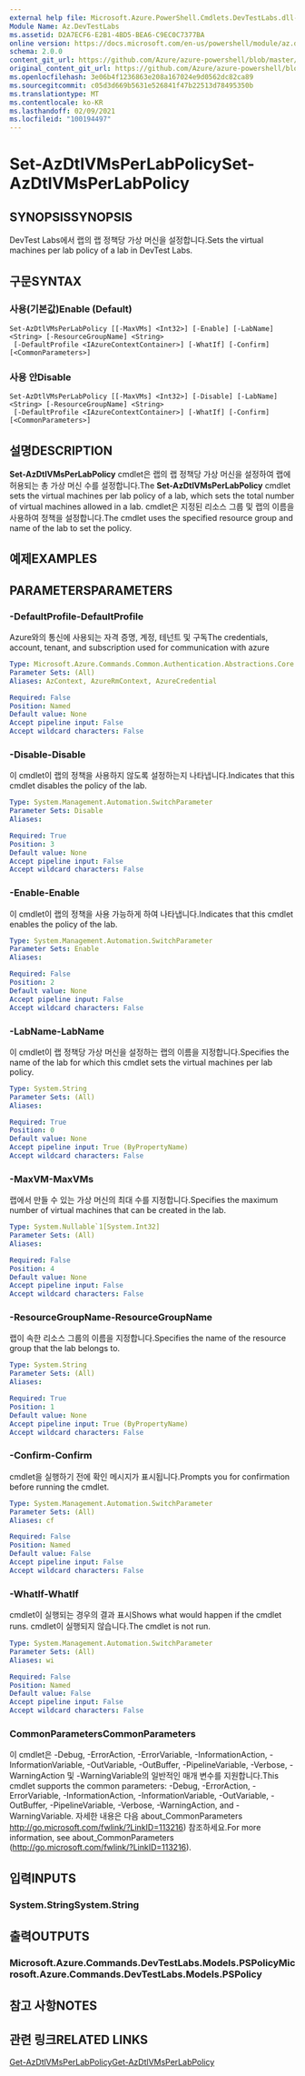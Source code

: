 ```yaml
---
external help file: Microsoft.Azure.PowerShell.Cmdlets.DevTestLabs.dll-Help.xml
Module Name: Az.DevTestLabs
ms.assetid: D2A7ECF6-E2B1-4BD5-BEA6-C9EC0C7377BA
online version: https://docs.microsoft.com/en-us/powershell/module/az.devtestlabs/set-azdtlvmsperlabpolicy
schema: 2.0.0
content_git_url: https://github.com/Azure/azure-powershell/blob/master/src/DevTestLabs/DevTestLabs/help/Set-AzDtlVMsPerLabPolicy.md
original_content_git_url: https://github.com/Azure/azure-powershell/blob/master/src/DevTestLabs/DevTestLabs/help/Set-AzDtlVMsPerLabPolicy.md
ms.openlocfilehash: 3e06b4f1236863e208a167024e9d0562dc82ca89
ms.sourcegitcommit: c05d3d669b5631e526841f47b22513d78495350b
ms.translationtype: MT
ms.contentlocale: ko-KR
ms.lasthandoff: 02/09/2021
ms.locfileid: "100194497"
---
```

# <span data-ttu-id="e6d7a-101">Set-AzDtlVMsPerLabPolicy</span><span class="sxs-lookup"><span data-stu-id="e6d7a-101">Set-AzDtlVMsPerLabPolicy</span></span>

## <span data-ttu-id="e6d7a-102">SYNOPSIS</span><span class="sxs-lookup"><span data-stu-id="e6d7a-102">SYNOPSIS</span></span>
<span data-ttu-id="e6d7a-103">DevTest Labs에서 랩의 랩 정책당 가상 머신을 설정합니다.</span><span class="sxs-lookup"><span data-stu-id="e6d7a-103">Sets the virtual machines per lab policy of a lab in DevTest Labs.</span></span>

## <span data-ttu-id="e6d7a-104">구문</span><span class="sxs-lookup"><span data-stu-id="e6d7a-104">SYNTAX</span></span>

### <span data-ttu-id="e6d7a-105">사용(기본값)</span><span class="sxs-lookup"><span data-stu-id="e6d7a-105">Enable (Default)</span></span>
```
Set-AzDtlVMsPerLabPolicy [[-MaxVMs] <Int32>] [-Enable] [-LabName] <String> [-ResourceGroupName] <String>
 [-DefaultProfile <IAzureContextContainer>] [-WhatIf] [-Confirm] [<CommonParameters>]
```

### <span data-ttu-id="e6d7a-106">사용 안</span><span class="sxs-lookup"><span data-stu-id="e6d7a-106">Disable</span></span>
```
Set-AzDtlVMsPerLabPolicy [[-MaxVMs] <Int32>] [-Disable] [-LabName] <String> [-ResourceGroupName] <String>
 [-DefaultProfile <IAzureContextContainer>] [-WhatIf] [-Confirm] [<CommonParameters>]
```

## <span data-ttu-id="e6d7a-107">설명</span><span class="sxs-lookup"><span data-stu-id="e6d7a-107">DESCRIPTION</span></span>
<span data-ttu-id="e6d7a-108">**Set-AzDtlVMsPerLabPolicy** cmdlet은 랩의 랩 정책당 가상 머신을 설정하여 랩에 허용되는 총 가상 머신 수를 설정합니다.</span><span class="sxs-lookup"><span data-stu-id="e6d7a-108">The **Set-AzDtlVMsPerLabPolicy** cmdlet sets the virtual machines per lab policy of a lab, which sets the total number of virtual machines allowed in a lab.</span></span>
<span data-ttu-id="e6d7a-109">cmdlet은 지정된 리소스 그룹 및 랩의 이름을 사용하여 정책을 설정합니다.</span><span class="sxs-lookup"><span data-stu-id="e6d7a-109">The cmdlet uses the specified resource group and name of the lab to set the policy.</span></span>

## <span data-ttu-id="e6d7a-110">예제</span><span class="sxs-lookup"><span data-stu-id="e6d7a-110">EXAMPLES</span></span>

## <span data-ttu-id="e6d7a-111">PARAMETERS</span><span class="sxs-lookup"><span data-stu-id="e6d7a-111">PARAMETERS</span></span>

### <span data-ttu-id="e6d7a-112">-DefaultProfile</span><span class="sxs-lookup"><span data-stu-id="e6d7a-112">-DefaultProfile</span></span>
<span data-ttu-id="e6d7a-113">Azure와의 통신에 사용되는 자격 증명, 계정, 테넌트 및 구독</span><span class="sxs-lookup"><span data-stu-id="e6d7a-113">The credentials, account, tenant, and subscription used for communication with azure</span></span>

```yaml
Type: Microsoft.Azure.Commands.Common.Authentication.Abstractions.Core.IAzureContextContainer
Parameter Sets: (All)
Aliases: AzContext, AzureRmContext, AzureCredential

Required: False
Position: Named
Default value: None
Accept pipeline input: False
Accept wildcard characters: False
```

### <span data-ttu-id="e6d7a-114">-Disable</span><span class="sxs-lookup"><span data-stu-id="e6d7a-114">-Disable</span></span>
<span data-ttu-id="e6d7a-115">이 cmdlet이 랩의 정책을 사용하지 않도록 설정하는지 나타냅니다.</span><span class="sxs-lookup"><span data-stu-id="e6d7a-115">Indicates that this cmdlet disables the policy of the lab.</span></span>

```yaml
Type: System.Management.Automation.SwitchParameter
Parameter Sets: Disable
Aliases:

Required: True
Position: 3
Default value: None
Accept pipeline input: False
Accept wildcard characters: False
```

### <span data-ttu-id="e6d7a-116">-Enable</span><span class="sxs-lookup"><span data-stu-id="e6d7a-116">-Enable</span></span>
<span data-ttu-id="e6d7a-117">이 cmdlet이 랩의 정책을 사용 가능하게 하여 나타냅니다.</span><span class="sxs-lookup"><span data-stu-id="e6d7a-117">Indicates that this cmdlet enables the policy of the lab.</span></span>

```yaml
Type: System.Management.Automation.SwitchParameter
Parameter Sets: Enable
Aliases:

Required: False
Position: 2
Default value: None
Accept pipeline input: False
Accept wildcard characters: False
```

### <span data-ttu-id="e6d7a-118">-LabName</span><span class="sxs-lookup"><span data-stu-id="e6d7a-118">-LabName</span></span>
<span data-ttu-id="e6d7a-119">이 cmdlet이 랩 정책당 가상 머신을 설정하는 랩의 이름을 지정합니다.</span><span class="sxs-lookup"><span data-stu-id="e6d7a-119">Specifies the name of the lab for which this cmdlet sets the virtual machines per lab policy.</span></span>

```yaml
Type: System.String
Parameter Sets: (All)
Aliases:

Required: True
Position: 0
Default value: None
Accept pipeline input: True (ByPropertyName)
Accept wildcard characters: False
```

### <span data-ttu-id="e6d7a-120">-MaxVM</span><span class="sxs-lookup"><span data-stu-id="e6d7a-120">-MaxVMs</span></span>
<span data-ttu-id="e6d7a-121">랩에서 만들 수 있는 가상 머신의 최대 수를 지정합니다.</span><span class="sxs-lookup"><span data-stu-id="e6d7a-121">Specifies the maximum number of virtual machines that can be created in the lab.</span></span>

```yaml
Type: System.Nullable`1[System.Int32]
Parameter Sets: (All)
Aliases:

Required: False
Position: 4
Default value: None
Accept pipeline input: False
Accept wildcard characters: False
```

### <span data-ttu-id="e6d7a-122">-ResourceGroupName</span><span class="sxs-lookup"><span data-stu-id="e6d7a-122">-ResourceGroupName</span></span>
<span data-ttu-id="e6d7a-123">랩이 속한 리소스 그룹의 이름을 지정합니다.</span><span class="sxs-lookup"><span data-stu-id="e6d7a-123">Specifies the name of the resource group that the lab belongs to.</span></span>

```yaml
Type: System.String
Parameter Sets: (All)
Aliases:

Required: True
Position: 1
Default value: None
Accept pipeline input: True (ByPropertyName)
Accept wildcard characters: False
```

### <span data-ttu-id="e6d7a-124">-Confirm</span><span class="sxs-lookup"><span data-stu-id="e6d7a-124">-Confirm</span></span>
<span data-ttu-id="e6d7a-125">cmdlet을 실행하기 전에 확인 메시지가 표시됩니다.</span><span class="sxs-lookup"><span data-stu-id="e6d7a-125">Prompts you for confirmation before running the cmdlet.</span></span>

```yaml
Type: System.Management.Automation.SwitchParameter
Parameter Sets: (All)
Aliases: cf

Required: False
Position: Named
Default value: False
Accept pipeline input: False
Accept wildcard characters: False
```

### <span data-ttu-id="e6d7a-126">-WhatIf</span><span class="sxs-lookup"><span data-stu-id="e6d7a-126">-WhatIf</span></span>
<span data-ttu-id="e6d7a-127">cmdlet이 실행되는 경우의 결과 표시</span><span class="sxs-lookup"><span data-stu-id="e6d7a-127">Shows what would happen if the cmdlet runs.</span></span>
<span data-ttu-id="e6d7a-128">cmdlet이 실행되지 않습니다.</span><span class="sxs-lookup"><span data-stu-id="e6d7a-128">The cmdlet is not run.</span></span>

```yaml
Type: System.Management.Automation.SwitchParameter
Parameter Sets: (All)
Aliases: wi

Required: False
Position: Named
Default value: False
Accept pipeline input: False
Accept wildcard characters: False
```

### <span data-ttu-id="e6d7a-129">CommonParameters</span><span class="sxs-lookup"><span data-stu-id="e6d7a-129">CommonParameters</span></span>
<span data-ttu-id="e6d7a-130">이 cmdlet은 -Debug, -ErrorAction, -ErrorVariable, -InformationAction, -InformationVariable, -OutVariable, -OutBuffer, -PipelineVariable, -Verbose, -WarningAction 및 -WarningVariable의 일반적인 매개 변수를 지원합니다.</span><span class="sxs-lookup"><span data-stu-id="e6d7a-130">This cmdlet supports the common parameters: -Debug, -ErrorAction, -ErrorVariable, -InformationAction, -InformationVariable, -OutVariable, -OutBuffer, -PipelineVariable, -Verbose, -WarningAction, and -WarningVariable.</span></span> <span data-ttu-id="e6d7a-131">자세한 내용은 다음 about_CommonParameters http://go.microsoft.com/fwlink/?LinkID=113216) 참조하세요.</span><span class="sxs-lookup"><span data-stu-id="e6d7a-131">For more information, see about_CommonParameters (http://go.microsoft.com/fwlink/?LinkID=113216).</span></span>

## <span data-ttu-id="e6d7a-132">입력</span><span class="sxs-lookup"><span data-stu-id="e6d7a-132">INPUTS</span></span>

### <span data-ttu-id="e6d7a-133">System.String</span><span class="sxs-lookup"><span data-stu-id="e6d7a-133">System.String</span></span>

## <span data-ttu-id="e6d7a-134">출력</span><span class="sxs-lookup"><span data-stu-id="e6d7a-134">OUTPUTS</span></span>

### <span data-ttu-id="e6d7a-135">Microsoft.Azure.Commands.DevTestLabs.Models.PSPolicy</span><span class="sxs-lookup"><span data-stu-id="e6d7a-135">Microsoft.Azure.Commands.DevTestLabs.Models.PSPolicy</span></span>

## <span data-ttu-id="e6d7a-136">참고 사항</span><span class="sxs-lookup"><span data-stu-id="e6d7a-136">NOTES</span></span>

## <span data-ttu-id="e6d7a-137">관련 링크</span><span class="sxs-lookup"><span data-stu-id="e6d7a-137">RELATED LINKS</span></span>

[<span data-ttu-id="e6d7a-138">Get-AzDtlVMsPerLabPolicy</span><span class="sxs-lookup"><span data-stu-id="e6d7a-138">Get-AzDtlVMsPerLabPolicy</span></span>](./Get-AzDtlVMsPerLabPolicy.md)


